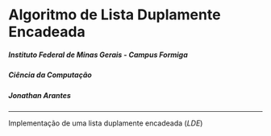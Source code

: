 # Algoritmo de Lista Duplamente Encadeada

##### Instituto Federal de Minas Gerais - Campus Formiga
##### Ciência da Computação
##### Jonathan Arantes

---

Implementação de uma lista duplamente encadeada (*LDE*)
